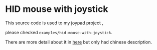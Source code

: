 HID mouse with joystick
===

This source code is used to my [joypad project](https://www.youtube.com/watch?v=AGcx4iHGyZE) ,

please checked `examples/hid-mouse-with-joystick`.

There are more detail about it  in [here](https://hackmd.io/@rSaRMoxlSgirNiv5_UNTMQ/B1p8O-P5B) but only had chinese description.


